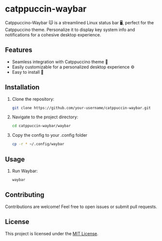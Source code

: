 # catppuccin-waybar

Catppuccino-Waybar 🐱 is a streamlined Linux status bar 🖥️, perfect for the Catppuccino theme. Personalize it to display key system info and notifications for a cohesive desktop experience.

## Features

- Seamless integration with Catppuccino theme 🎨
- Easily customizable for a personalized desktop experience ⚙️
- Easy to install 🚀

## Installation

1. Clone the repository:

   ```bash
   git clone https://github.com/your-username/catppuccin-waybar.git
   ```

2. Navigate to the project directory:

   ```bash
   cd catppuccin-waybar/waybar
   ```

3. Copy the config to your .config folder

   ```bash
   cp -r * ~/.config/waybar
   ```

## Usage

1. Run Waybar:

   ```bash
   waybar
   ```

## Contributing

Contributions are welcome! Feel free to open issues or submit pull requests.

## License

This project is licensed under the [MIT License](LICENSE).
